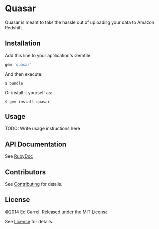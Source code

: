 # Quasar

Quasar is meant to take the hassle out of uploading your data to Amazon Redshift.

## Installation

Add this line to your application's Gemfile:

```ruby
gem 'quasar'
```

And then execute:

    $ bundle

Or install it yourself as:

    $ gem install quasar

## Usage

TODO: Write usage instructions here

API Documentation
-------------

See [RubyDoc](http://rubydoc.info/github/azanar/quasar/index)

Contributors
------------

See [Contributing](CONTRIBUTING.md) for details.

License
-------

&copy;2014 Ed Carrel. Released under the MIT License.

See [License](LICENSE) for details.
